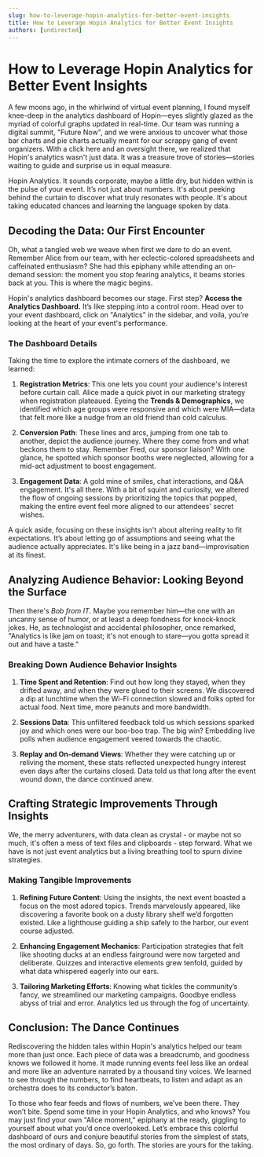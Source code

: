 ```yaml
---
slug: how-to-leverage-hopin-analytics-for-better-event-insights
title: How to Leverage Hopin Analytics for Better Event Insights
authors: [undirected]
---
```



# How to Leverage Hopin Analytics for Better Event Insights

A few moons ago, in the whirlwind of virtual event planning, I found myself knee-deep in the analytics dashboard of Hopin—eyes slightly glazed as the myriad of colorful graphs updated in real-time. Our team was running a digital summit, "Future Now", and we were anxious to uncover what those bar charts and pie charts actually meant for our scrappy gang of event organizers. With a click here and an oversight there, we realized that Hopin's analytics wasn't just data. It was a treasure trove of stories—stories waiting to guide and surprise us in equal measure.

Hopin Analytics. It sounds corporate, maybe a little dry, but hidden within is the pulse of your event. It’s not just about numbers. It's about peeking behind the curtain to discover what truly resonates with people. It's about taking educated chances and learning the language spoken by data.

## Decoding the Data: Our First Encounter

Oh, what a tangled web we weave when first we dare to do an event. Remember Alice from our team, with her eclectic-colored spreadsheets and caffeinated enthusiasm? She had this epiphany while attending an on-demand session: the moment you stop fearing analytics, it beams stories back at you. This is where the magic begins.

Hopin's analytics dashboard becomes our stage. First step? **Access the Analytics Dashboard.** It’s like stepping into a control room. Head over to your event dashboard, click on "Analytics" in the sidebar, and voila, you’re looking at the heart of your event's performance.

### The Dashboard Details

Taking the time to explore the intimate corners of the dashboard, we learned:

1. **Registration Metrics**: This one lets you count your audience's interest before curtain call. Alice made a quick pivot in our marketing strategy when registration plateaued. Eyeing the **Trends & Demographics**, we identified which age groups were responsive and which were MIA—data that felt more like a nudge from an old friend than cold calculus.

2. **Conversion Path**: These lines and arcs, jumping from one tab to another, depict the audience journey. Where they come from and what beckons them to stay. Remember Fred, our sponsor liaison? With one glance, he spotted which sponsor booths were neglected, allowing for a mid-act adjustment to boost engagement.

3. **Engagement Data**: A gold mine of smiles, chat interactions, and Q&A engagement. It's all there. With a bit of squint and curiosity, we altered the flow of ongoing sessions by prioritizing the topics that popped, making the entire event feel more aligned to our attendees' secret wishes.

A quick aside, focusing on these insights isn't about altering reality to fit expectations. It’s about letting go of assumptions and seeing what the audience actually appreciates. It's like being in a jazz band—improvisation at its finest.

## Analyzing Audience Behavior: Looking Beyond the Surface

Then there's *Bob from IT*. Maybe you remember him—the one with an uncanny sense of humor, or at least a deep fondness for knock-knock jokes. He, as technologist and accidental philosopher, once remarked, "Analytics is like jam on toast; it's not enough to stare—you gotta spread it out and have a taste."

### Breaking Down Audience Behavior Insights 

1. **Time Spent and Retention**: Find out how long they stayed, when they drifted away, and when they were glued to their screens. We discovered a dip at lunchtime when the Wi-Fi connection slowed and folks opted for actual food. Next time, more peanuts and more bandwidth.

2. **Sessions Data**: This unfiltered feedback told us which sessions sparked joy and which ones were our boo-boo trap. The big win? Embedding live polls when audience engagement veered towards the chaotic.

3. **Replay and On-demand Views**: Whether they were catching up or reliving the moment, these stats reflected unexpected hungry interest even days after the curtains closed. Data told us that long after the event wound down, the dance continued anew.

## Crafting Strategic Improvements Through Insights

We, the merry adventurers, with data clean as crystal - or maybe not so much, it's often a mess of text files and clipboards - step forward. What we have is not just event analytics but a living breathing tool to spurn divine strategies.

### Making Tangible Improvements

1. **Refining Future Content**: Using the insights, the next event boasted a focus on the most adored topics. Trends marvelously appeared, like discovering a favorite book on a dusty library shelf we’d forgotten existed. Like a lighthouse guiding a ship safely to the harbor, our event course adjusted.

2. **Enhancing Engagement Mechanics**: Participation strategies that felt like shooting ducks at an endless fairground were now targeted and deliberate. Quizzes and interactive elements grew tenfold, guided by what data whispered eagerly into our ears.

3. **Tailoring Marketing Efforts**: Knowing what tickles the community’s fancy, we streamlined our marketing campaigns. Goodbye endless abyss of trial and error. Analytics led us through the fog of uncertainty.

## Conclusion: The Dance Continues

Rediscovering the hidden tales within Hopin's analytics helped our team more than just once. Each piece of data was a breadcrumb, and goodness knows we followed it home. It made running events feel less like an ordeal and more like an adventure narrated by a thousand tiny voices. We learned to see through the numbers, to find heartbeats, to listen and adapt as an orchestra does to its conductor’s baton.

To those who fear feeds and flows of numbers, we’ve been there. They won’t bite. Spend some time in your Hopin Analytics, and who knows? You may just find your own "Alice moment," epiphany at the ready, giggling to yourself about what you’d once overlooked. Let’s embrace this colorful dashboard of ours and conjure beautiful stories from the simplest of stats, the most ordinary of days. So, go forth. The stories are yours for the taking.